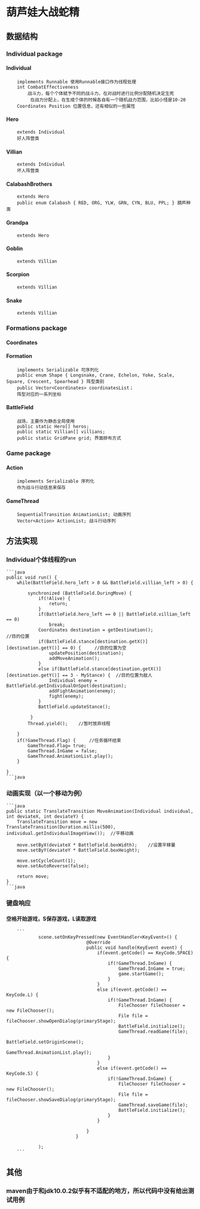 
# 葫芦娃大战蛇精

## 数据结构
### Individual package
#### Individual
		implements Runnable 使用Runnable接口作为线程处理
		int CombatEffectiveness 
			战斗力，每个个体赋予不同的战斗力，在对战时进行比例分配随机决定生死
			 在战力分配上，在生成个体的时候各自有一个随机战力范围，比如小怪是10-20
		Coordinates Position 位置信息，还有相似的一些属性
#### Hero 
		extends Individual
		好人阵营类
#### Villian
		extends Individual
		坏人阵营类
#### CalabashBrothers
		extends Hero
		public enum Calabash { RED, ORG, YLW, GRN, CYN, BLU, PPL; } 葫芦种类
#### Grandpa
		extends Hero
#### Goblin
		extends Villian
#### Scorpion
		extends Villian 
#### Snake
		extends Villian
		
### Formations package
#### Coordinates
			
#### Formation
		implements Serializable 可序列化
		public enum Shape { Longsnake, Crane, Echelon, Yoke, Scale, Square, Crescent, Spearhead } 阵型类别
		public Vector<Coordinates> coordinatesList；
		阵型对应的一系列坐标
#### BattleField
		战场，主要作为静态全局使用
		public static Hero[] heros;
		public static Villian[] villians;
		public static GridPane grid; 界面排布方式
### Game package
#### Action
		implements Serializable 序列化
		作为战斗行动信息来保存
#### GameThread
		SequentialTransition AnimationList; 动画序列
		Vector<Action> ActionList; 战斗行动序列
	
	
## 方法实现
### Individual个体线程的run
	```java
	public void run() {
        while(BattleField.hero_left > 0 && BattleField.villian_left > 0) {

            synchronized (BattleField.DuringMove) {
                if(!Alive) {
                    return;
                }
                if(BattleField.hero_left == 0 || BattleField.villian_left == 0)
                    break;
                Coordinates destination = getDestination();                          //目的位置
                if(BattleField.stance[destination.getX()][destination.getY()] == 0) {     //目的位置为空
                    updatePosition(destination);
                    addMoveAnimation();
                }
                else if(BattleField.stance[destination.getX()][destination.getY()] == 3 - MyStance) {  //目的位置为敌人
                    Individual enemy = BattleField.getIndividualOnSpot(destination);
                    addFightAnimation(enemy);
                    fight(enemy);
                }
                BattleField.updateStance();

             }
            Thread.yield();    //暂时放弃线程

        }
        if(!GameThread.Flag) {     //任务循环结束
            GameThread.Flag= true; 
            GameThread.InGame = false;
            GameThread.AnimationList.play();
        }

    }
	```java
	
	
### 动画实现（以一个移动为例）
	```java
	public static TranslateTransition MoveAnimation(Individual individual, int deviateX, int deviateY) {
        TranslateTransition move = new TranslateTransition(Duration.millis(500), individual.getIndividualImageView());  //平移动画

        move.setByX(deviateX * BattleField.boxWidth);    //设置平移量
        move.setByY(deviateY * BattleField.boxHeight);   

        move.setCycleCount(1);
        move.setAutoReverse(false);

        return move;
    }
	```java
	
	
### 键盘响应
#### 空格开始游戏，S保存游戏，L读取游戏
#### 
		```
		        scene.setOnKeyPressed(new EventHandler<KeyEvent>() {
                                  @Override
                                  public void handle(KeyEvent event) {
                                      if(event.getCode() == KeyCode.SPACE) {
                                          if(!GameThread.InGame) {
                                              GameThread.InGame = true;
                                              game.startGame();
                                          }
                                      }
                                      else if(event.getCode() == KeyCode.L) {
                                          if(!GameThread.InGame) {
                                              FileChooser fileChooser = new FileChooser();
                                              File file = fileChooser.showOpenDialog(primaryStage);
                                              BattleField.initialize();
                                              GameThread.readGame(file);
                                              BattleField.setOriginScene();
                                              GameThread.AnimationList.play();
                                          }
                                      }
                                      else if(event.getCode() == KeyCode.S) {
                                          if(!GameThread.InGame) {
                                              FileChooser fileChooser = new FileChooser();
                                              File file = fileChooser.showSaveDialog(primaryStage);
                                              GameThread.saveGame(file);
                                              BattleField.initialize();
                                          }
                                      }

                                  }
                              }

				);
		```
	
## 	 其他
### maven由于和jdk10.0.2似乎有不适配的地方，所以代码中没有给出测试用例
